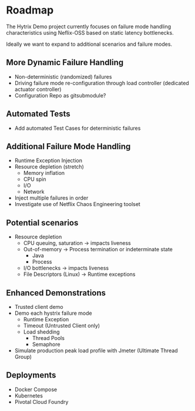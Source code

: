 # Roadmap

The Hytrix Demo project currently focuses on failure mode handling
characteristics using Neflix-OSS based on static latency bottlenecks.

Ideally we want to expand to additional scenarios and failure modes.

## More Dynamic Failure Handling

- Non-deterministic (randomized) failures
- Driving failure mode re-configuration through load controller 
(dedicated actuator controller)
- Configuration Repo as gitsubmodule?

## Automated Tests

- Add automated Test Cases for deterministic failures

## Additional Failure Mode Handling

- Runtime Exception Injection
- Resource depletion (stretch)
    - Memory inflation
    - CPU spin
    - I/O
    - Network
- Inject multiple failures in order
- Investigate use of Netflix Chaos Engineering toolset

## Potential scenarios

- Resource depletion
    - CPU queuing, saturation -> impacts liveness
    - Out-of-memory -> Process termination or indeterminate state
        - Java
        - Process
    - I/O bottlenecks -> impacts liveness
    - File Descriptors (Linux) -> Runtime exceptions

## Enhanced Demonstrations

- Trusted client demo
- Demo each hystrix failure mode
    - Runtime Exception
    - Timeout (Untrusted Client only)
    - Load shedding
        - Thread Pools
        - Semaphore
- Simulate production peak load profile with Jmeter (Ultimate Thread 
Group)

## Deployments

- Docker Compose
- Kubernetes
- Pivotal Cloud Foundry

